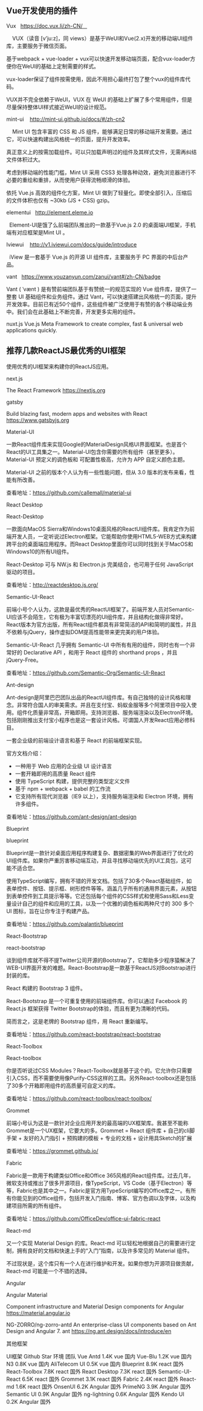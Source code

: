 ## Vue开发使用的插件

Vux   https://doc.vux.li/zh-CN/   

    VUX（读音 [v’ju:z]，同 views）是基于WeUI和Vue(2.x)开发的移动端UI组件库，主要服务于微信页面。

基于webpack + vue-loader + vux可以快速开发移动端页面，配合vux-loader方便你在WeUI的基础上定制需要的样式。

vux-loader保证了组件按需使用，因此不用担心最终打包了整个vux的组件库代码。

VUX并不完全依赖于WeUI，VUX 在 WeUI 的基础上扩展了多个常用组件，但是尽量保持整体UI样式接近WeUI的设计规范。

mint-ui    http://mint-ui.github.io/docs/#/zh-cn2

    Mint UI 包含丰富的 CSS 和 JS 组件，能够满足日常的移动端开发需要。通过它，可以快速构建出风格统一的页面，提升开发效率。

真正意义上的按需加载组件。可以只加载声明过的组件及其样式文件，无需再纠结文件体积过大。

考虑到移动端的性能门槛，Mint UI 采用 CSS3 处理各种动效，避免浏览器进行不必要的重绘和重排，从而使用户获得流畅顺滑的体验。

依托 Vue.js 高效的组件化方案，Mint UI 做到了轻量化。即使全部引入，压缩后的文件体积也仅有 ~30kb (JS + CSS) gzip。

elementui   http://element.eleme.io

  Element-Ul是饿了么前端团队推出的一款基于Vue.js 2.0 的桌面端UI框架，手机端有对应框架是Mint UI 。

Iviewui    http://v1.iviewui.com/docs/guide/introduce

  iView 是一套基于 Vue.js 的开源 UI 组件库，主要服务于 PC 界面的中后台产品。

vant   https://www.youzanyun.com/zanui/vant#/zh-CN/badge

Vant ( ˈvænt ) 是有赞前端团队基于有赞统一的规范实现的 Vue 组件库，提供了一整套 UI 基础组件和业务组件。通过 Vant，可以快速搭建出风格统一的页面，提升开发效率。目前已有近50个组件，这些组件被广泛使用于有赞的各个移动端业务中。我们会在此基础上不断完善，开发更多实用的组件。

nuxt.js Vue.js Meta Framework to create complex, fast & universal web applications quickly.


## 推荐几款ReactJS最优秀的UI框架

使用优秀的UI框架来构建你的ReactJS应用。

next.js 

The React Framework https://nextjs.org


gatsby

Build blazing fast, modern apps and websites with React https://www.gatsbyjs.org


Material-UI


一款React组件库来实现Google的MaterialDesign风格UI界面框架。也是首个React的UI工具集之一。Material-UI包含你需要的所有组件（甚至更多）。 Material-UI 预定义的调色板和 <MuiThemeProvider>  可配置性极高，允许为 APP 自定义颜色主题。 

Material-UI 之前的版本个人认为有一些性能问题，但从 3.0 版本的发布来看，性能有所改善。 

查看地址：https://github.com/callemall/material-ui

React Desktop


React-Desktop

一款面向MacOS Sierra和Windows10桌面风格的ReactUI组件库。我肯定作为前端开发人员，一定听说过Electron框架。它能帮助你使用HTML5-WEB方式来构建跨平台的桌面端应用程序。而React Desktop里面你可以同时找到关于MacOS和Windows10的所有UI组件。

React-Desktop 可与 NW.js 和 Electron.js 完美结合，也可用于任何 JavaScript 驱动的项目。 

查看地址：http://reactdesktop.js.org/

Semantic-UI-React


前端小号个人认为，这款是最优秀的ReactUI框架了。前端开发人员对Semantic-UI应该不会陌生，它有极为丰富切漂亮的UI组件库，并且结构化做得非常好。React版本为官方出版，所有React组件都具有非常简洁的API和简明的属性，并且不依赖与jQuery，操作虚拟DOM提高性能带来更完美的用户体验。

Semantic-UI-React 几乎拥有 Semantic-UI 中所有有用的组件，同时也有一个非常好的 Declarative API ，和用于 React 组件的 shorthand props ，并且 jQuery-Free。 

查看地址：https://github.com/Semantic-Org/Semantic-UI-React

Ant-design


Ant-design是阿里巴巴团队出品的ReactUI组件库。有自己独特的设计风格和理念。非常符合国人的审美需求。并且在支付宝、蚂蚁金服等多个阿里项目中投入使用。组件化质量非常高，开箱即用。支持浏览器、服务端渲染以及Electron环境。包括刚刚推出支付宝小程序也是这一套设计风格。可谓国人开发React应用必修科目。

一套企业级的前端设计语言和基于 React 的前端框架实现。 

官方文档介绍： 
* 一种用于 Web 应用的企业级 UI 设计语言
* 一套开箱即用的高质量 React 组件
* 使用 TypeScript 构建，提供完整的类型定义文件
* 基于 npm + webpack + babel 的工作流
* 它支持所有现代浏览器（IE9 以上），支持服务端渲染和 Electron 环境，拥有许多组件。

查看地址：https://github.com/ant-design/ant-design

Blueprint


blueprint

Blueprint是一款针对桌面应用程序构建复杂、数据密集的Web界面进行了优化的UI组件库。如果你严重厉害移动端互动，并且寻找移动端优先的UI工具包，这可能不适合您。

使用TypeScript编写，拥有不错的开发文档。包括了30多个React基础组件，如表单控件、按钮、提示框、树形控件等等。涵盖几乎所有的通用界面元素，从按钮到表单控件到工具提示等等。它还包括每个组件的CSS样式和使用Sass和Less变量设计自己的组件和应用的工具，以及一个优雅的调色板和两种尺寸的 300 多个 UI 图标，旨在让你专注于构建产品。 

查看地址：https://github.com/palantir/blueprint

React-Bootstrap


react-bootstrap

谈到组件库就不得不提Twitter公司开源的Bootstrap了，它帮助多少程序猿解决了WEB-UI界面开发的难题。React-Bootstrap是一款基于ReactJS对Bootstrap进行封装的库。

React 构建的 Bootstrap 3 组件。 

React-Bootstrap 是一个可重复使用的前端组件库。你可以通过 Facebook 的 React.js 框架获得 Twitter Bootstrap的体验，而且有更为清晰的代码。 

简而言之，这是老牌的 Bootstrap 组件，用 React 重新编写。

查看地址：https://github.com/react-bootstrap/react-bootstrap

React-Toolbox


React-toolbox

你是否听说过CSS Modules？React-Toolbox就是基于这个的。它允许你只需要引入CSS，而不需要使用像Purify-CSS这样的工具。另外React-toolbox还是包括了30多个开箱即用组件的高质量可自定义的库。

查看地址：https://github.com/react-toolbox/react-toolbox/

Grommet


前端小号认为这是一款针对企业应用开发的最高端的UX框架库。我甚至不能称Grommet是一个UX框架，它要大的多。Grommet = React 组件库 + 自己的cli脚手架 + 友好的入门指引 + 预购建的模板 + 专业的文档 + 设计用具Sketch的扩展

查看地址：https://grommet.github.io/

Fabric


Fabric是一款用于构建类似Office和Office 365风格的React组件库。过去几年，微软支持或推出了很多开源项目，像TypeScript，VS Code（基于Electron）等等，Fabric也是其中之一。Fabric是官方用TypeScript编写的Office库之一。有所有你能见到的Office组件，包括开发入门指南、博客、官方色调以及字体，以及构建项目所需的所有组件。 

查看地址：https://github.com/OfficeDev/office-ui-fabric-react

React-md 

又一个实现 Material Design 的库。React-md 可以轻松地根据自己的需要进行定制，拥有良好的文档和快速上手的“入门”指南，以及许多常见的 Material 组件。 

不过现状是，这个库只有一个人在进行维护和开发。如果你想为开源项目做贡献，React-md 可能是一个不错的选择。 


Angular

Angular Material

Component infrastructure and Material Design components for Angular https://material.angular.io

NG-ZORRO/ng-zorro-antd
An enterprise-class UI components based on Ant Design and Angular 7. ant https://ng.ant.design/docs/introduce/en


其他框架 

UI框架	Github Star	环境	团队
Vue Antd	1.4K	vue	国内
Vue-Blu	1.2K	vue	国内
N3	0.8K	vue	国内
AliTelecom UI	0.5K	vue	国内
Blueprint	8.9K	react	国外
React-Toolbox	7.8K	react	国外
React Desktop	7.3K	react	国外
Semantic-UI-React	6.5K	react	国外
Grommet	3.1K	react	国外
Fabric	2.4K	react	国外
React-md	1.6K	react	国外
OnsenUI	6.2K	Angular	国外
PrimeNG	3.9K	Angular	国外
Semantic UI	0.9K	Angular	国外
ng-lightning	0.6K	Angular	国外
Kendo UI	0.2K	Angular	国外

